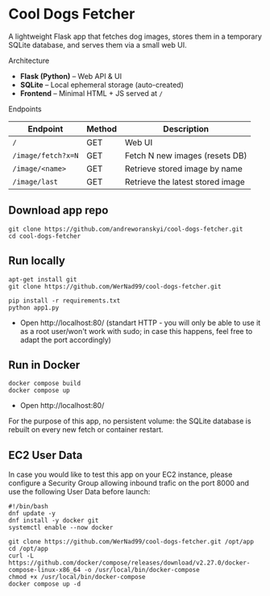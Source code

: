 # Cool Dogs Fetcher

A lightweight Flask app that fetches dog images, stores them in a temporary SQLite database, and serves them via a small web UI.

Architecture
- **Flask (Python)** – Web API & UI  
- **SQLite** – Local ephemeral storage (auto-created)  
- **Frontend** – Minimal HTML + JS served at `/`


Endpoints

| Endpoint | Method | Description |
|-----------|--------|-------------|
| `/` | GET | Web UI |
| `/image/fetch?x=N` | GET | Fetch N new images (resets DB) |
| `/image/<name>` | GET | Retrieve stored image by name |
| `/image/last` | GET | Retrieve the latest stored image |

## Download app repo

```
git clone https://github.com/andreworanskyi/cool-dogs-fetcher.git
cd cool-dogs-fetcher
```

## Run locally

```
apt-get install git
git clone https://github.com/WerNad99/cool-dogs-fetcher.git

pip install -r requirements.txt
python app1.py
``` 
- Open http://localhost:80/ (standart HTTP - you will only be able to use it as a root user/won't work with sudo; in case this happens, feel free to adapt the port accordingly)

## Run in Docker
``` 
docker compose build
docker compose up
``` 
- Open http://localhost:80/

For the purpose of this app, no persistent volume: the SQLite database is rebuilt on every new fetch or container restart.

## EC2 User Data

In case you would like to test this app on your EC2 instance, please configure a Security Group allowing inbound trafic on the port 8000 and use the following User Data before launch:
```
#!/bin/bash
dnf update -y
dnf install -y docker git
systemctl enable --now docker

git clone https://github.com/WerNad99/cool-dogs-fetcher.git /opt/app
cd /opt/app
curl -L https://github.com/docker/compose/releases/download/v2.27.0/docker-compose-linux-x86_64 -o /usr/local/bin/docker-compose
chmod +x /usr/local/bin/docker-compose
docker compose up -d

```
